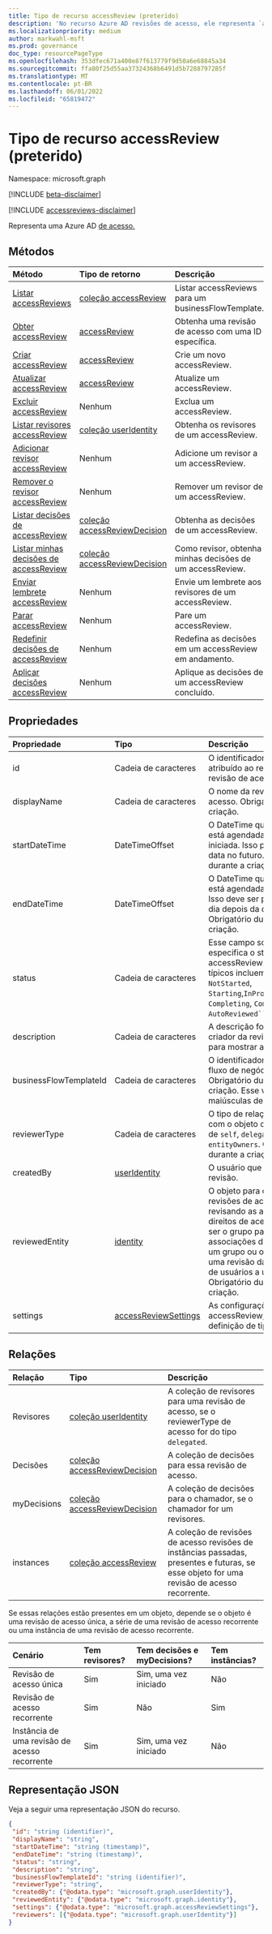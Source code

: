 ```yaml
---
title: Tipo de recurso accessReview (preterido)
description: 'No recurso Azure AD revisões de acesso, ele representa `accessReview` uma revisão de acesso.  '
ms.localizationpriority: medium
author: markwahl-msft
ms.prod: governance
doc_type: resourcePageType
ms.openlocfilehash: 353dfec671a400e87f613779f9d50a6e68845a34
ms.sourcegitcommit: ffa80f25d55aa37324368b6491d5b7288797285f
ms.translationtype: MT
ms.contentlocale: pt-BR
ms.lasthandoff: 06/01/2022
ms.locfileid: "65819472"
---
```

# <a name="accessreview-resource-type-deprecated"></a>Tipo de recurso accessReview (preterido)

Namespace: microsoft.graph

[!INCLUDE [beta-disclaimer](../../includes/beta-disclaimer.md)]

[!INCLUDE [accessreviews-disclaimer](../../includes/accessreviews-disclaimer.md)]

Representa uma Azure AD [de acesso.](accessreviews-root.md)  

## <a name="methods"></a>Métodos

| Método           | Tipo de retorno    |Descrição|
|:---------------|:--------|:----------|
|[Listar accessReviews](../api/accessreview-list.md) | [coleção accessReview](accessreview.md) | Listar accessReviews para um businessFlowTemplate. |
|[Obter accessReview](../api/accessreview-get.md) |   [accessReview](accessreview.md) |   Obtenha uma revisão de acesso com uma ID específica. |
|[Criar accessReview](../api/accessreview-create.md) | [accessReview](accessreview.md) |   Crie um novo accessReview. |
|[Atualizar accessReview](../api/accessreview-update.md) | [accessReview](accessreview.md) | Atualize um accessReview. |
|[Excluir accessReview](../api/accessreview-delete.md) | Nenhum   | Exclua um accessReview. |
|[Listar revisores accessReview](../api/accessreview-listreviewers.md) | [coleção userIdentity](useridentity.md)|  Obtenha os revisores de um accessReview. |
|[Adicionar revisor accessReview](../api/accessreview-addreviewer.md) | Nenhum    |   Adicione um revisor a um accessReview. |
|[Remover o revisor accessReview](../api/accessreview-removereviewer.md) | Nenhum |    Remover um revisor de um accessReview. |
|[Listar decisões de accessReview](../api/accessreview-listdecisions.md) | [coleção accessReviewDecision](accessreviewdecision.md) | Obtenha as decisões de um accessReview. |
|[Listar minhas decisões de accessReview](../api/accessreview-listmydecisions.md) | [coleção accessReviewDecision](accessreviewdecision.md) | Como revisor, obtenha minhas decisões de um accessReview. |
|[Enviar lembrete accessReview](../api/accessreview-sendreminder.md) | Nenhum | Envie um lembrete aos revisores de um accessReview. |
|[Parar accessReview](../api/accessreview-stop.md) | Nenhum | Pare um accessReview. |
|[Redefinir decisões de accessReview](../api/accessreview-reset.md) | Nenhum   |   Redefina as decisões em um accessReview em andamento. |
|[Aplicar decisões accessReview](../api/accessreview-apply.md) | Nenhum | Aplique as decisões de um accessReview concluído. |

## <a name="properties"></a>Propriedades

| Propriedade | Tipo   | Descrição |
|:-------- |:---- |:----------- |
| id | Cadeia de caracteres | O identificador exclusivo atribuído ao recurso de uma revisão de acesso. |
| displayName | Cadeia de caracteres | O nome da revisão de acesso. Obrigatório durante a criação. |
| startDateTime | DateTimeOffset | O DateTime quando a revisão está agendada para ser iniciada.  Isso pode ser uma data no futuro.  Obrigatório durante a criação. |
| endDateTime | DateTimeOffset | O DateTime quando a revisão está agendada para terminar. Isso deve ser pelo menos um dia depois da data de início.  Obrigatório durante a criação. |
| status | Cadeia de caracteres | Esse campo somente leitura especifica o status de um accessReview. Os estados típicos incluem `Initializing`, `NotStarted`, `Starting`,`InProgress` , `Completing`, `Completed`e `AutoReviewed``AutoReviewing`. |
| description | Cadeia de caracteres | A descrição fornecida pelo criador da revisão de acesso para mostrar aos revisores. |
| businessFlowTemplateId | Cadeia de caracteres | O identificador do modelo de fluxo de negócios. Obrigatório durante a criação.  Esse valor diferencia maiúsculas de minúsculas. |
| reviewerType | Cadeia de caracteres | O tipo de relação do revistor com o objeto de destino, um de `self`, `delegated` ou `entityOwners`. Obrigatório durante a criação. | 
| createdBy | [userIdentity](useridentity.md) | O usuário que criou essa revisão. |
| reviewedEntity | [identity](identity.md) | O objeto para o qual as revisões de acesso estão revisando as atribuições de direitos de acesso. Esse pode ser o grupo para a revisão de associações de usuários em um grupo ou o aplicativo para uma revisão das atribuições de usuários a um aplicativo. Obrigatório durante a criação. | 
| settings | [accessReviewSettings](accessreviewsettings.md) | As configurações de um accessReview, consulte a definição de tipo abaixo. |

## <a name="relationships"></a>Relações

| Relação | Tipo   | Descrição |
|:------------ |:---- |:----------- |
| Revisores | [coleção userIdentity](useridentity.md) | A coleção de revisores para uma revisão de acesso, se o reviewerType de acesso for do tipo `delegated`. |
| Decisões | [coleção accessReviewDecision](accessreviewdecision.md) | A coleção de decisões para essa revisão de acesso. |
| myDecisions | [coleção accessReviewDecision](accessreviewdecision.md) | A coleção de decisões para o chamador, se o chamador for um revisores. |
| instances | [coleção accessReview](accessreview.md) | A coleção de revisões de acesso revisões de instâncias passadas, presentes e futuras, se esse objeto for uma revisão de acesso recorrente. |

Se essas relações estão presentes em um objeto, depende se o objeto é uma revisão de acesso única, a série de uma revisão de acesso recorrente ou uma instância de uma revisão de acesso recorrente.

| Cenário | Tem revisores? | Tem decisões e myDecisions? | Tem instâncias? |
|:-------- |:-------------- |:------------------------------ |:-------------- |
| Revisão de acesso única | Sim | Sim, uma vez iniciado | Não |
| Revisão de acesso recorrente | Sim | Não | Sim |
| Instância de uma revisão de acesso recorrente | Sim | Sim, uma vez iniciado | Não |

## <a name="json-representation"></a>Representação JSON

Veja a seguir uma representação JSON do recurso.

<!-- {
  "blockType": "resource",
  "keyProperty": "id",
  "optionalProperties": [

  ],
  "@odata.type": "microsoft.graph.accessReview"
}-->

```json
{
 "id": "string (identifier)",
 "displayName": "string",
 "startDateTime": "string (timestamp)",
 "endDateTime": "string (timestamp)",
 "status": "string",
 "description": "string",
 "businessFlowTemplateId": "string (identifier)",
 "reviewerType": "string",
 "createdBy": {"@odata.type": "microsoft.graph.userIdentity"},
 "reviewedEntity": {"@odata.type": "microsoft.graph.identity"},
 "settings": {"@odata.type": "microsoft.graph.accessReviewSettings"},
 "reviewers": [{"@odata.type": "microsoft.graph.userIdentity"}]
}

```

<!--
{
  "type": "#page.annotation",
  "description": "accessReview resource",
  "keywords": "",
  "section": "documentation",
  "tocPath": "",
  "suppressions": []
}
-->


